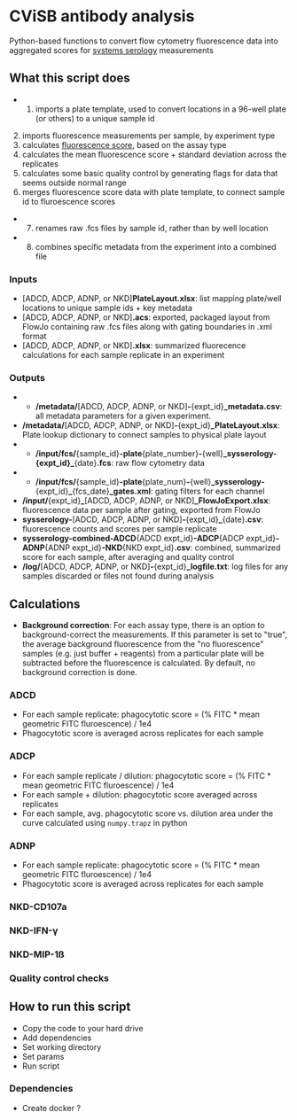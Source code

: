 # CViSB antibody analysis
Python-based functions to convert flow cytometry fluorescence data into aggregated scores for [systems serology](https://www.ncbi.nlm.nih.gov/pmc/articles/PMC5740944/) measurements

## What this script does
* 1. imports a plate template, used to convert locations in a 96-well plate (or others) to a unique sample id
2. imports fluorescence measurements per sample, by experiment type
3. calculates [fluorescence score](#calcs), based on the assay type
4. calculates the mean fluorescence score + standard deviation across the replicates
5. calculates some basic quality control by generating flags for data that seems outside normal range
6. merges fluorescence score data with plate template, to connect sample id to fluroescence scores
* 7. renames raw .fcs files by sample id, rather than by well location
* 8. combines specific metadata from the experiment into a combined file

### Inputs
* [ADCD, ADCP, ADNP, or NKD]**PlateLayout.xlsx**: list mapping plate/well locations to unique sample ids + key metadata
* [ADCD, ADCP, ADNP, or NKD]**.acs**: exported, packaged layout from FlowJo containing raw .fcs files along with gating boundaries in .xml format
* [ADCD, ADCP, ADNP, or NKD]**.xlsx**: summarized fluorecence calculations for each sample replicate in an experiment

### Outputs
* * **/metadata/**[ADCD, ADCP, ADNP, or NKD]**-**{expt\_id}**_metadata.csv**: all metadata parameters for a given experiment.
* **/metadata/**[ADCD, ADCP, ADNP, or NKD]**-**{expt_id}**\_PlateLayout.xlsx**: Plate lookup dictionary to connect samples to physical plate layout
* * **/input/fcs/**{sample\_id}**-plate**{plate\_number}**-**{well}**\_sysserology-{expt\_id}\_**{date}**.fcs**: raw flow cytometry data
* * **/input/fcs/**{sample\_id}**-plate**{plate\_num}**-**{well}**\_sysserology-**{expt\_id}**\_**{fcs\_date}**\_gates.xml**: gating filters for each channel
* **/input/**{expt\_id}**\_**[ADCD, ADCP, ADNP, or NKD]**\_FlowJoExport.xlsx**: fluorescence data per sample after gating, exported from FlowJo
* **sysserology-**[ADCD, ADCP, ADNP, or NKD]**\-**{expt\_id}**\_**{date}**.csv**: fluorescence counts and scores per sample replicate
* **sysserology-combined-ADCD**{ADCD expt_id}**-ADCP**{ADCP expt_id}**-ADNP**{ADNP expt_id}**-NKD**{NKD expt_id}**.csv**: combined, summarized score for each sample, after averaging and quality control
* **/log/**[ADCD, ADCP, ADNP, or NKD]**-**{expt_id}**\_logfile.txt**: log files for any samples discarded or files not found during analysis

## <a name='calcs'> Calculations</a>
* **Background correction**: For each assay type, there is an option to background-correct the measurements. If this parameter is set to "true", the average background fluorescence from the "no fluorescence" samples (e.g. just buffer + reagents) from a particular plate will be subtracted before the fluorescence is calculated. By default, no background correction is done.

### ADCD
* For each sample replicate: phagocytotic score = (% FITC * mean geometric FITC fluroescence) / 1e4
* Phagocytotic score is averaged across replicates for each sample

### ADCP
* For each sample replicate / dilution: phagocytotic score = (% FITC * mean geometric FITC fluroescence) / 1e4
* For each sample + dilution: phagocytotic score averaged across replicates
* For each sample, avg. phagocytotic score vs. dilution area under the curve calculated using `numpy.trapz` in python


### ADNP
* For each sample replicate: phagocytotic score = (% FITC * mean geometric FITC fluroescence) / 1e4
* Phagocytotic score is averaged across replicates for each sample

### NKD-CD107a
### NKD-IFN-γ
### NKD-MIP-1ß


### Quality control checks

## How to run this script
* Copy the code to your hard drive
* Add dependencies
* Set working directory
* Set params
* Run script

### Dependencies
* Create docker ?
